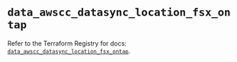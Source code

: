 # `data_awscc_datasync_location_fsx_ontap`

Refer to the Terraform Registry for docs: [`data_awscc_datasync_location_fsx_ontap`](https://registry.terraform.io/providers/hashicorp/awscc/0.70.0/docs/data-sources/datasync_location_fsx_ontap).

